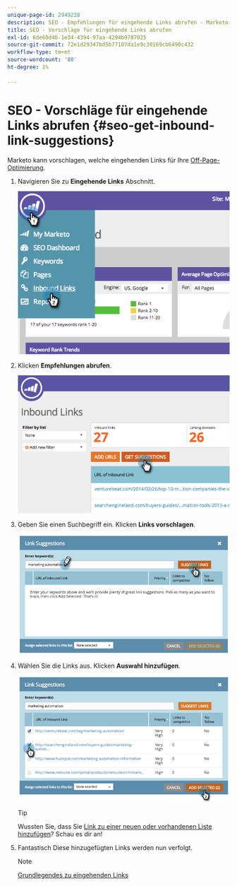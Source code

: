 ```yaml
---
unique-page-id: 2949228
description: SEO - Empfehlungen für eingehende Links abrufen - Marketo-Dokumente - Produktdokumentation
title: SEO - Vorschläge für eingehende Links abrufen
exl-id: 6de60d4b-1e34-4394-97aa-4294b9787025
source-git-commit: 72e1d29347bd5b77107da1e9c30169cb6490c432
workflow-type: tm+mt
source-wordcount: '80'
ht-degree: 1%

---
```


# SEO - Vorschläge für eingehende Links abrufen {#seo-get-inbound-link-suggestions}

Marketo kann vorschlagen, welche eingehenden Links für Ihre [Off-Page-Optimierung](/help/marketo/product-docs/additional-apps/seo/understanding-seo/understanding-search-engine-optimization.md).

1. Navigieren Sie zu **Eingehende Links** Abschnitt.

   ![](assets/image2014-9-18-13-3a20-3a44.png)

1. Klicken **Empfehlungen abrufen**.

   ![](assets/image2014-9-18-13-3a21-3a8.png)

1. Geben Sie einen Suchbegriff ein. Klicken **Links vorschlagen**.

   ![](assets/image2014-9-18-13-3a21-3a31.png)

1. Wählen Sie die Links aus. Klicken **Auswahl hinzufügen**.

   ![](assets/image2014-9-18-13-3a21-3a40.png)

   >[!TIP]
   >
   >Wussten Sie, dass Sie  [Link zu einer neuen oder vorhandenen Liste hinzufügen](/help/marketo/product-docs/additional-apps/seo/inbound-links/seo-add-remove-an-inbound-link-url-from-a-list.md)? Schau es dir an!

1. Fantastisch Diese hinzugefügten Links werden nun verfolgt.

   >[!NOTE]
   >
   >[Grundlegendes zu eingehenden Links](/help/marketo/product-docs/additional-apps/seo/inbound-links/seo-understanding-inbound-links.md)

